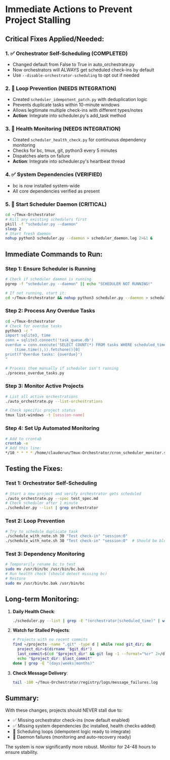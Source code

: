 # Immediate Actions to Prevent Project Stalling

## Critical Fixes Applied/Needed:

### 1. ✅ Orchestrator Self-Scheduling (COMPLETED)
- Changed default from False to True in auto_orchestrate.py
- Now orchestrators will ALWAYS get scheduled check-ins by default
- Use `--disable-orchestrator-scheduling` to opt out if needed

### 2. 🔧 Loop Prevention (NEEDS INTEGRATION)
- Created `scheduler_idempotent_patch.py` with deduplication logic
- Prevents duplicate tasks within 10-minute windows
- Allows legitimate multiple check-ins with different types/notes
- **Action**: Integrate into scheduler.py's add_task method

### 3. 🔧 Health Monitoring (NEEDS INTEGRATION) 
- Created `scheduler_health_check.py` for continuous dependency monitoring
- Checks for bc, tmux, git, python3 every 5 minutes
- Dispatches alerts on failure
- **Action**: Integrate into scheduler.py's heartbeat thread

### 4. ✅ System Dependencies (VERIFIED)
- bc is now installed system-wide
- All core dependencies verified as present

### 5. 🚨 Start Scheduler Daemon (CRITICAL)
```bash
cd ~/Tmux-Orchestrator
# Kill any existing schedulers first
pkill -f "scheduler.py --daemon"
sleep 2
# Start fresh daemon
nohup python3 scheduler.py --daemon > scheduler_daemon.log 2>&1 &
```

## Immediate Commands to Run:

### Step 1: Ensure Scheduler is Running
```bash
# Check if scheduler daemon is running
pgrep -f "scheduler.py --daemon" || echo "SCHEDULER NOT RUNNING!"

# If not running, start it:
cd ~/Tmux-Orchestrator && nohup python3 scheduler.py --daemon > scheduler_daemon.log 2>&1 &
```

### Step 2: Process Any Overdue Tasks
```bash
cd ~/Tmux-Orchestrator
# Check for overdue tasks
python3 -c "
import sqlite3, time
conn = sqlite3.connect('task_queue.db')
overdue = conn.execute('SELECT COUNT(*) FROM tasks WHERE scheduled_time < ? AND scheduled_time > 0', 
    (time.time(),)).fetchone()[0]
print(f'Overdue tasks: {overdue}')
"

# Process them manually if scheduler isn't running
./process_overdue_tasks.py
```

### Step 3: Monitor Active Projects
```bash
# List all active orchestrations
./auto_orchestrate.py --list-orchestrations

# Check specific project status
tmux list-windows -t [session-name]
```

### Step 4: Set Up Automated Monitoring
```bash
# Add to crontab
crontab -e
# Add this line:
*/10 * * * * /home/clauderun/Tmux-Orchestrator/cron_scheduler_monitor.sh
```

## Testing the Fixes:

### Test 1: Orchestrator Self-Scheduling
```bash
# Start a new project and verify orchestrator gets scheduled
./auto_orchestrate.py --spec test_spec.md
# Check scheduler after 1 minute
./scheduler.py --list | grep orchestrator
```

### Test 2: Loop Prevention
```bash
# Try to schedule duplicate task
./schedule_with_note.sh 30 "Test check-in" "session:0"
./schedule_with_note.sh 30 "Test check-in" "session:0"  # Should be blocked
```

### Test 3: Dependency Monitoring
```bash
# Temporarily rename bc to test
sudo mv /usr/bin/bc /usr/bin/bc.bak
# Run health check (should detect missing bc)
# Restore
sudo mv /usr/bin/bc.bak /usr/bin/bc
```

## Long-term Monitoring:

1. **Daily Health Check**:
   ```bash
   ./scheduler.py --list | grep -E "(orchestrator|scheduled_time)" | wc -l
   ```

2. **Watch for Stalled Projects**:
   ```bash
   # Projects with no recent commits
   find ~/projects -name ".git" -type d | while read git_dir; do
     project_dir=$(dirname "$git_dir")
     last_commit=$(cd "$project_dir" && git log -1 --format="%cr" 2>/dev/null)
     echo "$project_dir: $last_commit"
   done | grep -E "(days|weeks|months)"
   ```

3. **Check Message Delivery**:
   ```bash
   tail -100 ~/Tmux-Orchestrator/registry/logs/message_failures.log
   ```

## Summary:

With these changes, projects should NEVER stall due to:
- ✅ Missing orchestrator check-ins (now default enabled)
- ✅ Missing system dependencies (bc installed, health checks added)
- 🔧 Scheduling loops (idempotent logic ready to integrate)
- 🔧 Daemon failures (monitoring and auto-recovery ready)

The system is now significantly more robust. Monitor for 24-48 hours to ensure stability.
